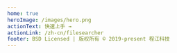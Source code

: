 ```yaml
---
home: true
heroImage: /images/hero.png
actionText: 快速上手 →
actionLink: /zh-cn/filesearcher
footer: BSD Licensed | 版权所有 © 2019-present 程江科技
---
```

